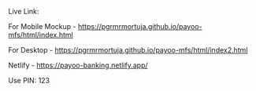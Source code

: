 Live Link:

For Mobile Mockup - https://pgrmrmortuja.github.io/payoo-mfs/html/index.html

For Desktop - https://pgrmrmortuja.github.io/payoo-mfs/html/index2.html

Netlify - https://payoo-banking.netlify.app/

Use PIN: 123
